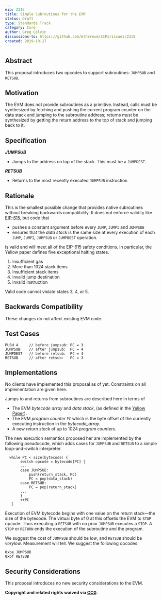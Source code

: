 ```yaml
---
eip: 2315
title: Simple Subroutines for the EVM
status: Draft
type: Standards Track
category: Core
author: Greg Colvin
discussions-to: https://github.com/ethereum/EIPs/issues/2315
created: 2019-10-17
---
```

## Abstract

This proposal introduces two opcodes to support subroutines:  `JUMPSUB` and `RETSUB`.

## Motivation

The EVM does not provide subroutines as a primitive.  Instead, calls must be synthesized by fetching and pushing the current program counter on the data stack and jumping to the subroutine address; returns must be synthesized by getting the return address to the top of stack and jumping back to it.

## Specification

**_JUMPSUB_**

* Jumps to the address on top of the stack.  This must be a `JUMPDEST`.

**_RETSUB_**

* Returns to the most recently executed `JUMPSUB` instruction.

## Rationale

This is the smallest possible change that provides native subroutines without breaking backwards compatibility.  It does not enforce validity like [EIP-615](https://eips.ethereum.org/EIPS/eip-615), but code that
* pushes a constant argument before every `JUMP`, `JUMPI` and `JUMPSUB`
* ensures that the _data stack_ is the same size at every execution of each `JUMP`, `JUMPI`, `JUMPSUB` or `JUMPDEST` operation.

is valid and will meet all of the [EIP-615](https://eips.ethereum.org/EIPS/eip-615) safety conditions.  In particular, the Yellow paper defines five exceptional halting states.  
1. Insufficient gas
2. More than 1024 stack items
3. Insufficient stack items
4. Invalid jump destination
5. Invalid instruction

Valid code cannot violate states 3, 4, or 5.

## Backwards Compatibility

These changes do not affect existing EVM code.

## Test Cases
```
PUSH 4     // before jumpsub: PC = 3
JUMPSUB    // after jumpsub:  PC = 4
JUMPDEST   // before retsub:  PC = 4
RETSUB     // after retsub:   PC = 3
```
## Implementations

No clients have implemented this proposal as of yet.  Constraints on all implementation are given here.

Jumps to and returns from subroutines are described here in terms of
* The EVM _bytecode array_ and _data stack_, (as defined in the [Yellow Paper](https://ethereum.github.io/yellowpaper/paper.pdf)).
* The EVM  _program counter_ `PC` which is the byte offset of the currently executing instruction in the _bytecode_array_.
* A new _return stack_ of up to 1024  _program counters_.

The new execution semantics proposed her are implemented by the following pseudocode, which adds cases for `JUMPSUB` and `RETSUB` to a simple loop-and-switch interpreter.
```
  while PC < size(bytecode) {
       switch opcode = bytecode[PC] {
       ...
       case JUMPSUB:
           push(return_stack, PC)
           PC = pop(data_stack)
       case RETSUB:
           PC = pop(return_stack)
       ...
       }
       ++PC
   }
```
Execution of EVM bytecode begins with one value on the return stack—the size of the bytecode. The virtual byte of 0 at this offsetis the EVM to `STOP` opcode.  Thus executing a `RETSUB` with no prior `JUMPSUB` executes a `STOP`.  A `STOP` or `RETURN` ends the execution of the subroutine and the program.

We suggest the cost of `JUMPSUB` should be _low_, and `RETSUB` should be _verylow_. 
 Measurement will tell.  We suggest the following opcodes:
```
0xbe JUMPSUB
0xbf RETSUB
```
## Security Considerations

This proposal introduces no new security considerations to the EVM.

**Copyright and related rights waived via [CC0](https://creativecommons.org/publicdomain/zero/1.0/).**
